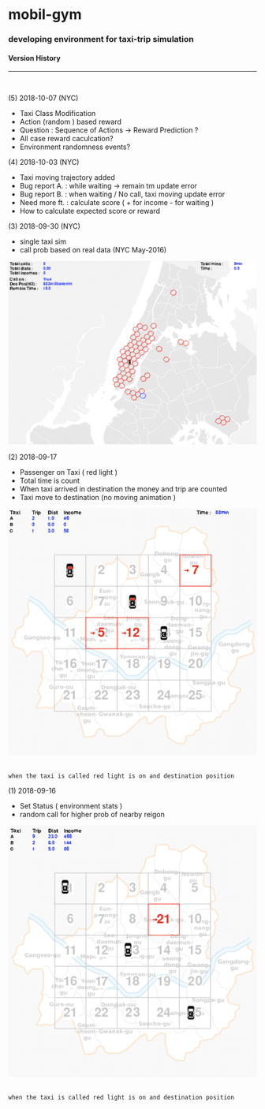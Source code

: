 # mobil-gym

### developing environment for taxi-trip simulation


#### Version History

------------------------------

<br>

(5) 2018-10-07 (NYC)
 - Taxi Class Modification
 - Action (random ) based reward
 - Question : Sequence of Actions -> Reward Prediction ?
 - All case reward caculcation?
 - Environment randomness events?

(4) 2018-10-03 (NYC)
 - Taxi moving trajectory added
 - Bug report A. : while waiting -> remain tm update error
 - Bug report B. : when waiting / No call, taxi moving update error
 - Need more ft. : calculate score ( + for income  - for waiting )
 - How to calculate expected score or reward


(3) 2018-09-30 (NYC)

- single taxi sim
- call prob based on real data (NYC May-2016)

![NYC_sim](./play-capture/nyc_cap_180930.png)



(2) 2018-09-17
- Passenger on Taxi ( red light )
- Total time is count
- When taxi arrived in destination the money and trip are counted
- Taxi move to destination (no moving animation )

![SEO_data_stats](./play-capture/cap_180917.png)

```

when the taxi is called red light is on and destination position

```



(1) 2018-09-16
- Set Status ( environment stats )
- random call for higher prob of nearby reigon

![SEO_data_stats](./play-capture/cap_180916.png)

```

when the taxi is called red light is on and destination position

```
